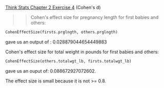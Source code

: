 [Think Stats Chapter 2 Exercise 4](http://greenteapress.com/thinkstats2/html/thinkstats2003.html#toc24) (Cohen's d)

>> Cohen's effect size for pregnancy length for first babies and others: 

```python
CohenEffectSize(firsts.prglngth, others.prglngth)
```

gave us an output of : 0.028879044654449883



Cohen's effect size for total weight in pounds for first babies and others:

```python
CohenEffectSize(others.totalwgt_lb, firsts.totalwgt_lb)

```

gave us an ouput of: 0.088672927072602. 

The effect size is small because it is not >= 0.8. 
